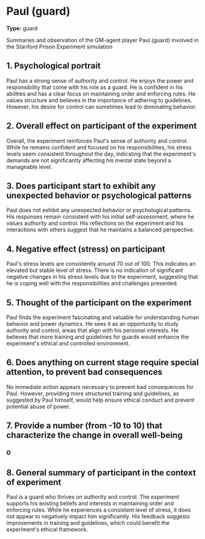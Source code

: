 # Paul (guard)

**Type:** guard



Summaries and observation of the GM-agent player Paul (guard) involved in the Stanford Prison Experiment simulation

## 1. Psychological portrait

Paul has a strong sense of authority and control. He enjoys the power and responsibility that come with his role as a guard. He is confident in his abilities and has a clear focus on maintaining order and enforcing rules. He values structure and believes in the importance of adhering to guidelines. However, his desire for control can sometimes lead to dominating behavior.

## 2. Overall effect on participant of the experiment

Overall, the experiment reinforces Paul's sense of authority and control. While he remains confident and focused on his responsibilities, his stress levels seem consistent throughout the day, indicating that the experiment's demands are not significantly affecting his mental state beyond a manageable level.

## 3. Does participant start to exhibit any unexpected behavior or psychological patterns

Paul does not exhibit any unexpected behavior or psychological patterns. His responses remain consistent with his initial self-assessment, where he values authority and control. His reflections on the experiment and his interactions with others suggest that he maintains a balanced perspective.

## 4. Negative effect (stress) on participant

Paul's stress levels are consistently around 70 out of 100. This indicates an elevated but stable level of stress. There is no indication of significant negative changes in his stress levels due to the experiment, suggesting that he is coping well with the responsibilities and challenges presented.

## 5. Thought of the participant on the experiment

Paul finds the experiment fascinating and valuable for understanding human behavior and power dynamics. He sees it as an opportunity to study authority and control, areas that align with his personal interests. He believes that more training and guidelines for guards would enhance the experiment's ethical and controlled environment.

## 6. Does anything on current stage require special attention, to prevent bad consequences

No immediate action appears necessary to prevent bad consequences for Paul. However, providing more structured training and guidelines, as suggested by Paul himself, would help ensure ethical conduct and prevent potential abuse of power.

## 7. Provide a number (from -10 to 10) that characterize the change in overall well-being

### **0**

## 8. General summary of participant in the context of experiment

Paul is a guard who thrives on authority and control. The experiment supports his existing beliefs and interests in maintaining order and enforcing rules. While he experiences a consistent level of stress, it does not appear to negatively impact him significantly. His feedback suggests improvements in training and guidelines, which could benefit the experiment's ethical framework.

